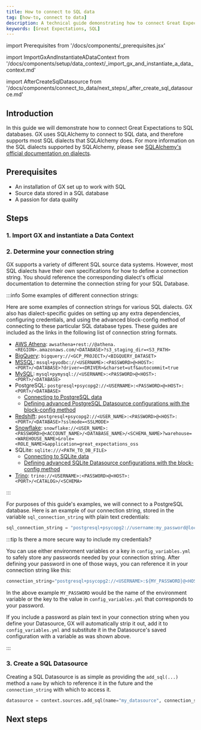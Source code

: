 ```yaml
---
title: How to connect to SQL data
tag: [how-to, connect to data]
description: A technical guide demonstrating how to connect Great Expectations to a SQL database.
keywords: [Great Expectations, SQL]
---
```


<!-- Import statements start here. -->
import Prerequisites from '/docs/components/_prerequisites.jsx'

<!-- ### Import GX and instantiate a Data Context -->
import ImportGxAndInstantiateADataContext from '/docs/components/setup/data_context/_import_gx_and_instantiate_a_data_context.md'

<!-- ## Next steps -->
import AfterCreateSqlDatasource from '/docs/components/connect_to_data/next_steps/_after_create_sql_datasource.md'

## Introduction

In this guide we will demonstrate how to connect Great Expectations to SQL databases.  GX uses SQLAlchemy to connect to SQL data, and therefore supports most SQL dialects that SQLAlchemy does.  For more information on the SQL dialects supported by SQLAlchemy, please see [SQLAlchemy's official documentation on dialects](https://docs.sqlalchemy.org/en/20/dialects/index.html).

## Prerequisites

<Prerequisites requirePython = {false} requireInstallation = {false} requireDataContext = {false} requireSourceData = {null} requireDatasource = {false} requireExpectationSuite = {false}>

- An installation of GX set up to work with SQL
- Source data stored in a SQL database
- A passion for data quality

</Prerequisites> 

## Steps

### 1. Import GX and instantiate a Data Context

<ImportGxAndInstantiateADataContext />

### 2. Determine your connection string

GX supports a variety of different SQL source data systems.  However, most SQL dialects have their own specifications for how to define a connection string.  You should reference the corresponding dialect's official documentation to determine the connection string for your SQL Database.

:::info Some examples of different connection strings:

Here are some examples of connection strings for various SQL dialects.  GX also has dialect-specific guides on setting up any extra dependencies, configuring credentials, and using the advanced block-config method of connecting to these particular SQL database types.  These guides are included as the links in the following list of connection string formats.

- [AWS Athena](/docs/guides/connecting_to_your_data/database/athena.md): `awsathena+rest://@athena.<REGION>.amazonaws.com/<DATABASE>?s3_staging_dir=<S3_PATH>`
- [BigQuery](/docs/guides/connecting_to_your_data/database/bigquery.md): `bigquery://<GCP_PROJECT>/<BIGQUERY_DATASET>`
- [MSSQL](/docs/guides/connecting_to_your_data/database/mssql.md): `mssql+pyodbc://<USERNAME>:<PASSWORD>@<HOST>:<PORT>/<DATABASE>?driver=<DRIVER>&charset=utf&autocommit=true`
- [MySQL](/docs/guides/connecting_to_your_data/database/mysql.md): `mysql+pymysql://<USERNAME>:<PASSWORD>@<HOST>:<PORT>/<DATABASE>`
- PostgreSQL: `postgresql+psycopg2://<USERNAME>:<PASSWORD>@<HOST>:<PORT>/<DATABASE>`
  - [Connecting to PostgreSQL data](/docs/guides/connecting_to_your_data/fluent/database/how_to_connect_to_postgresql_data.md)
  - [Defining advanced PostgreSQL Datasource configurations with the block-config method]((/docs/guides/connecting_to_your_data/database/postgres.md))
- [Redshift](/docs/guides/connecting_to_your_data/database/redshift.md): `postgresql+psycopg2://<USER_NAME>:<PASSWORD>@<HOST>:<PORT>/<DATABASE>?sslmode=<SSLMODE>`
- [Snowflake](/docs/guides/connecting_to_your_data/database/snowflake.md): `snowflake://<USER_NAME>:<PASSWORD>@<ACCOUNT_NAME>/<DATABASE_NAME>/<SCHEMA_NAME>?warehouse=<WAREHOUSE_NAME>&role=<ROLE_NAME>&application=great_expectations_oss`
- SQLite: `sqlite:///<PATH_TO_DB_FILE>`
  - [Connecting to SQLite data](/docs/guides/connecting_to_your_data/fluent/database/how_to_connect_to_sqlite_data.md)
  - [Defining advanced SQLite Datasource configurations with the block-config method](/docs/guides/connecting_to_your_data/database/sqlite.md)
- [Trino](/docs/guides/connecting_to_your_data/database/trino.md): `trino://<USERNAME>:<PASSWORD>@<HOST>:<PORT>/<CATALOG>/<SCHEMA>`

:::

For purposes of this guide's examples, we will connect to a PostgreSQL database.  Here is an example of our connection string, stored in the variable `sql_connection_string` with plain text credentials:


```python title="Python code"
sql_connection_string = "postgresql+psycopg2://username:my_password@localhost/test"
```

:::tip Is there a more secure way to include my credentials?

You can use either environment variables or a key in `config_variables.yml` to safely store any passwords needed by your connection string.  After defining your password in one of those ways, you can reference it in your connection string like this:

```python title="Python code"
connection_string="postgresql+psycopg2://<USERNAME>:${MY_PASSWORD}@<HOST>:<PORT>/<DATABASE>"
```

In the above example `MY_PASSWORD` would be the name of the environment variable or the key to the value in `config_variables.yml` that corresponds to your password.

If you include a password as plain text in your connection string when you define your Datasource, GX will automatically strip it out, add it to `config_variables.yml` and substitute it in the Datasource's saved configuration with a variable as was shown above.

:::

### 3. Create a SQL Datasource

Creating a SQL Datasource is as simple as providing the `add_sql(...)` method a `name` by which to reference it in the future and the `connection_string` with which to access it.

```python title="Python code"
datasource = context.sources.add_sql(name="my_datasource", connection_string=sql_connection_string)
```

## Next steps

<AfterCreateSqlDatasource />